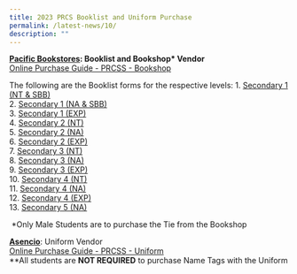 ```yaml
---
title: 2023 PRCS Booklist and Uniform Purchase
permalink: /latest-news/10/
description: ""
---
```

**[Pacific Bookstores](https://www.pacificbookstores.com/): Booklist and Bookshop\* Vendor**<br>
[Online Purchase Guide - PRCSS - Bookshop](/files/prcssbookshop.pdf)

The following are the Booklist forms for the respective levels:
1\. [Secondary 1 (NT & SBB)](/files/2023booklist1.pdf)<br>
2\. [Secondary 1 (NA & SBB)](/files/2023booklist2.pdf)<br>
3\. [Secondary 1 (EXP)](/files/2023booklist3.pdf)<br>
4\. [Secondary 2 (NT)](/files/2023booklist4.pdf)<br>
5\. [Secondary 2 (NA)](/files/2023booklist5.pdf)<br>
6\. [Secondary 2 (EXP)](/files/2023booklist6.pdf)<br>
7\. [Secondary 3 (NT)](/files/2023booklist7.pdf)<br>
8\. [Secondary 3 (NA)](/files/2023booklist8.pdf)<br>
9\. [Secondary 3 (EXP)](/files/2023booklist9.pdf)<br>
10\. [Secondary 4 (NT)](/files/2023booklist10.pdf)<br>
11\. [Secondary 4 (NA)](/files/2023booklist11.pdf)<br>
12\. [Secondary 4 (EXP)](/files/2023booklist12.pdf)<br>
13\. [Secondary 5 (NA)](/files/2023booklist13.pdf)

 \*Only Male Students are to purchase the Tie from the Bookshop
 
 **[Asencio](https://asencio.com.sg/)**: Uniform Vendor<br>
 [Online Purchase Guide - PRCSS - Uniform](/files/ascencioonline.pdf)<br>
 \*\*All students are **NOT REQUIRED** to purchase Name Tags with the Uniform